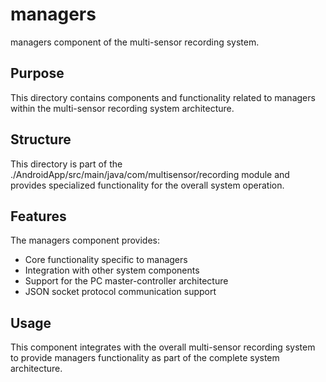 # managers

managers component of the multi-sensor recording system.

## Purpose

This directory contains components and functionality related to managers within the multi-sensor recording system architecture.

## Structure

This directory is part of the ./AndroidApp/src/main/java/com/multisensor/recording module and provides specialized functionality for the overall system operation.

## Features

The managers component provides:
- Core functionality specific to managers
- Integration with other system components
- Support for the PC master-controller architecture
- JSON socket protocol communication support

## Usage

This component integrates with the overall multi-sensor recording system to provide managers functionality as part of the complete system architecture.
